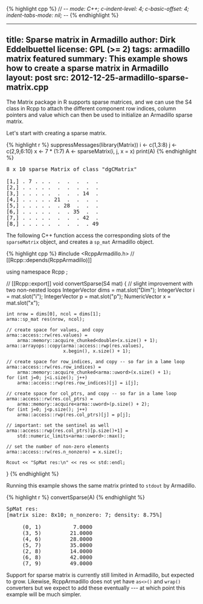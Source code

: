 
{% highlight cpp %}
// -*- mode: C++; c-indent-level: 4; c-basic-offset: 4; indent-tabs-mode: nil; -*-
{% endhighlight %}

---
title: Sparse matrix in Armadillo
author: Dirk Eddelbuettel
license: GPL (>= 2)
tags: armadillo matrix featured
summary: This example shows how to create a sparse matrix in Armadillo
layout: post
src: 2012-12-25-armadillo-sparse-matrix.cpp
---
The Matrix package in R supports sparse matrices, and we can use
the S4 class in Rcpp to attach the different component row indices,
column pointers and value which can then be used to initialize an
Armadillo sparse matrix.

Let's start with creating a sparse matrix.




{% highlight r %}
  suppressMessages(library(Matrix))
  i <- c(1,3:8) 
  j <- c(2,9,6:10) 
  x <- 7 * (1:7)
  A <- sparseMatrix(i, j, x = x) 
  print(A)
{% endhighlight %}



<pre class="output">
8 x 10 sparse Matrix of class "dgCMatrix"
                             
[1,] . 7 . . .  .  .  .  .  .
[2,] . . . . .  .  .  .  .  .
[3,] . . . . .  .  .  . 14  .
[4,] . . . . . 21  .  .  .  .
[5,] . . . . .  . 28  .  .  .
[6,] . . . . .  .  . 35  .  .
[7,] . . . . .  .  .  . 42  .
[8,] . . . . .  .  .  .  . 49
</pre>


The following C++ function access the corresponding slots of the
`sparseMatrix` object, and creates a `sp_mat` Armadillo object.

{% highlight cpp %}
#include <RcppArmadillo.h>
// [[Rcpp::depends(RcppArmadillo)]]

using namespace Rcpp ;

// [[Rcpp::export]]
void convertSparse(S4 mat) {         // slight improvement with two non-nested loops
    IntegerVector dims = mat.slot("Dim");
    IntegerVector i = mat.slot("i");
    IntegerVector p = mat.slot("p");
    NumericVector x = mat.slot("x");
    
    int nrow = dims[0], ncol = dims[1];
    arma::sp_mat res(nrow, ncol);

    // create space for values, and copy
    arma::access::rw(res.values) = 
        arma::memory::acquire_chunked<double>(x.size() + 1);
    arma::arrayops::copy(arma::access::rwp(res.values), 
                         x.begin(), x.size() + 1);

    // create space for row_indices, and copy -- so far in a lame loop
    arma::access::rw(res.row_indices) = 
        arma::memory::acquire_chunked<arma::uword>(x.size() + 1);
    for (int j=0; j<i.size(); j++) 
        arma::access::rwp(res.row_indices)[j] = i[j];
    
    // create space for col_ptrs, and copy -- so far in a lame loop
    arma::access::rw(res.col_ptrs) = 
        arma::memory::acquire<arma::uword>(p.size() + 2);
    for (int j=0; j<p.size(); j++) 
        arma::access::rwp(res.col_ptrs)[j] = p[j];

    // important: set the sentinel as well
    arma::access::rwp(res.col_ptrs)[p.size()+1] = 
        std::numeric_limits<arma::uword>::max();
    
    // set the number of non-zero elements
    arma::access::rw(res.n_nonzero) = x.size();

    Rcout << "SpMat res:\n" << res << std::endl;
}
{% endhighlight %}


Running this example shows the same matrix printed to `stdout` by
Armadillo.

{% highlight r %}
  convertSparse(A)
{% endhighlight %}



<pre class="output">
SpMat res:
[matrix size: 8x10; n_nonzero: 7; density: 8.75%]

     (0, 1)          7.0000
     (3, 5)         21.0000
     (4, 6)         28.0000
     (5, 7)         35.0000
     (2, 8)         14.0000
     (6, 8)         42.0000
     (7, 9)         49.0000
</pre>


Support for sparse matrix is currently still limited in Armadillo,
but expected to grow.  Likewise, RcppArmadillo does not yet have
`as<>()` and `wrap()` converters but we expect to add these
eventually --- at which point this example will be much simpler.
